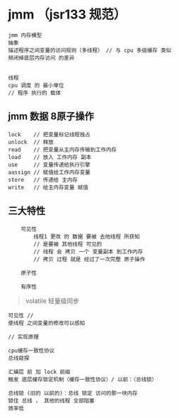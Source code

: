 

# jmm （jsr133 规范）

    jmm 内存模型 
    抽象
    描述程序之间变量的访问规则（多线程） // 与 cpu 多级缓存 类似
    频闭掉底层内存访问 的差异
    
    
    线程
    cpu 调度 的 最小单位
    // 程序 执行的 载体
    
## jmm 数据 8原子操作

    lock    // 把变量标记线程独占
    unlock  // 释放
    read    // 把变量从主内存传输到工作内存
    load    // 放入 工作内存 副本
    use     // 变量传递给执行引擎 
    aassign // 赋值给工作内存变量
    store   // 传递给 主内存
    write   // 给主内存变量 赋值
    
## 三大特性
        
        可见性
            线程1 更改 的 数据 要被 去他线程 所获知
            // 是要被 其他线程 可见的
            // 线程 会 拷贝 一个 变量副本 到工作内存
            // 拷贝 过程 就是 经过了一次完整 原子操作
            
        原子性            
            
        有序性        
    
    
> volatile 轻量级同步

    可见性 //
    使线程 之间变量的修改可以感知
    
    // 实现原理
    
    cpu缓存一致性协议
    总线窥探
    
    汇编层 前 加 lock 前缀
    触发 底层缓存锁定机制（缓存一致性协议）/ 以前：（总线锁）
    
    总线锁 (旧的 以前的)：总线 锁定 访问的那一块内存
    锁住 总线 ， 其他的线程 全部阻塞
    效率低  
    
    
    
    
    

    
    
    